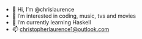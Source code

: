 - 👋 Hi, I’m @chrislaurence
- 👀 I’m interested in coding, music, tvs and movies
- 🌱 I’m currently learning Haskell
- 📫 christopherlaurence1@outlook.com

<!---
chrislaurence/chrislaurence is a ✨ special ✨ repository because its `README.md` (this file) appears on your GitHub profile.
You can click the Preview link to take a look at your changes.
--->
